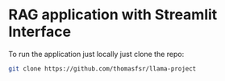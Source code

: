 # RAG application with Streamlit Interface  
  
To run the application just locally just clone the repo:
```bash
git clone https://github.com/thomasfsr/llama-project
```